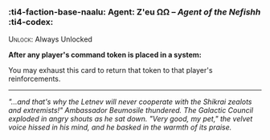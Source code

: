 ### :ti4-faction-base-naalu: **Agent**: Z'eu ΩΩ – _Agent of the Nefishh_ :ti4-codex:

<span style="font-variant:small-caps;">Unlock</span>: Always Unlocked

**After any player's command token is placed in a system:**

You may exhaust this card to return that token to that player's reinforcements.

---

_"...and that's why the Letnev will never cooperate with the Shikrai zealots and extremists!" Ambassador Beumosile thundered.
The Galactic Council exploded in angry shouts as he sat down.
"Very good, my pet," the velvet voice hissed in his mind, and he basked in the warmth of its praise._
